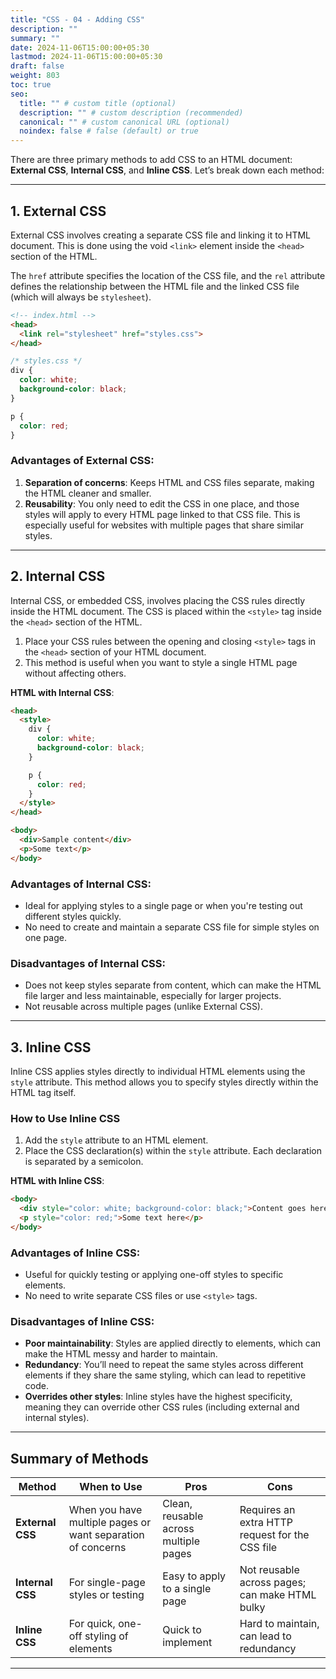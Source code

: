 ```yaml
---
title: "CSS - 04 - Adding CSS"
description: ""
summary: ""
date: 2024-11-06T15:00:00+05:30
lastmod: 2024-11-06T15:00:00+05:30
draft: false
weight: 803
toc: true
seo:
  title: "" # custom title (optional)
  description: "" # custom description (recommended)
  canonical: "" # custom canonical URL (optional)
  noindex: false # false (default) or true
---
```



There are three primary methods to add CSS to an HTML document: **External CSS**, **Internal CSS**, and **Inline CSS**. Let’s break down each method:

---

## **1. External CSS**

External CSS involves creating a separate CSS file and linking it to HTML document. This is done using the void `<link>` element inside the `<head>` section of the HTML.

The `href` attribute specifies the location of the CSS file, and the `rel` attribute defines the relationship between the HTML file and the linked CSS file (which will always be `stylesheet`).


```html
<!-- index.html -->
<head>
  <link rel="stylesheet" href="styles.css">
</head>
```

```css
/* styles.css */
div {
  color: white;
  background-color: black;
}

p {
  color: red;
}
```

### **Advantages of External CSS**:
1. **Separation of concerns**: Keeps HTML and CSS files separate, making the HTML cleaner and smaller.
2. **Reusability**: You only need to edit the CSS in one place, and those styles will apply to every HTML page linked to that CSS file. This is especially useful for websites with multiple pages that share similar styles.

---

## **2. Internal CSS**

Internal CSS, or embedded CSS, involves placing the CSS rules directly inside the HTML document. The CSS is placed within the `<style>` tag inside the `<head>` section of the HTML.

1. Place your CSS rules between the opening and closing `<style>` tags in the `<head>` section of your HTML document.
2. This method is useful when you want to style a single HTML page without affecting others.


**HTML with Internal CSS**:
```html
<head>
  <style>
    div {
      color: white;
      background-color: black;
    }

    p {
      color: red;
    }
  </style>
</head>

<body>
  <div>Sample content</div>
  <p>Some text</p>
</body>
```

### **Advantages of Internal CSS**:
- Ideal for applying styles to a single page or when you're testing out different styles quickly.
- No need to create and maintain a separate CSS file for simple styles on one page.

### **Disadvantages of Internal CSS**:
- Does not keep styles separate from content, which can make the HTML file larger and less maintainable, especially for larger projects.
- Not reusable across multiple pages (unlike External CSS).

---

## **3. Inline CSS**

Inline CSS applies styles directly to individual HTML elements using the `style` attribute. This method allows you to specify styles directly within the HTML tag itself.

### **How to Use Inline CSS**

1. Add the `style` attribute to an HTML element.
2. Place the CSS declaration(s) within the `style` attribute. Each declaration is separated by a semicolon.

**HTML with Inline CSS**:
```html
<body>
  <div style="color: white; background-color: black;">Content goes here</div>
  <p style="color: red;">Some text here</p>
</body>
```

### **Advantages of Inline CSS**:
- Useful for quickly testing or applying one-off styles to specific elements.
- No need to write separate CSS files or use `<style>` tags.

### **Disadvantages of Inline CSS**:
- **Poor maintainability**: Styles are applied directly to elements, which can make the HTML messy and harder to maintain.
- **Redundancy**: You’ll need to repeat the same styles across different elements if they share the same styling, which can lead to repetitive code.
- **Overrides other styles**: Inline styles have the highest specificity, meaning they can override other CSS rules (including external and internal styles).

---

## **Summary of Methods**

| Method          | When to Use                            | Pros                                  | Cons                                |
|-----------------|----------------------------------------|---------------------------------------|-------------------------------------|
| **External CSS** | When you have multiple pages or want separation of concerns | Clean, reusable across multiple pages | Requires an extra HTTP request for the CSS file |
| **Internal CSS** | For single-page styles or testing     | Easy to apply to a single page       | Not reusable across pages; can make HTML bulky |
| **Inline CSS**   | For quick, one-off styling of elements | Quick to implement                   | Hard to maintain, can lead to redundancy |

---
